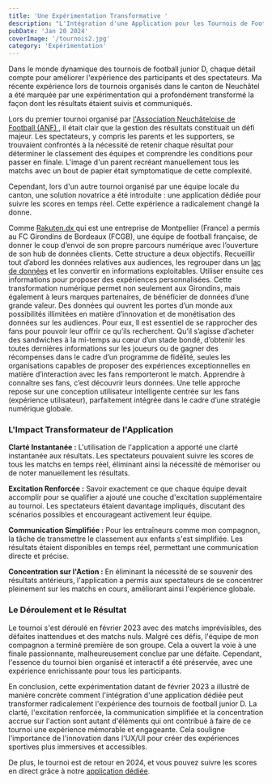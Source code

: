 ```yaml
---
title: 'Une Expérimentation Transformative '
description: "L'Intégration d'une Application pour les Tournois de Football Junior D à Neuchâtel"
pubDate: 'Jan 20 2024'
coverImage: '/tournois2.jpg'
category: 'Expérimentation'
---
```


Dans le monde dynamique des tournois de football junior D, chaque détail compte pour améliorer l'expérience des participants et des spectateurs. Ma récente expérience lors de tournois organisés dans le canton de Neuchâtel a été marquée par une expérimentation qui a profondément transformé la façon dont les résultats étaient suivis et communiqués.

Lors du premier tournoi organisé par <a href="https://anf.football.ch/association-neuchateloise-de-football.aspx" class="text-gradient_indigo-purple"> l'Association Neuchâteloise de Football (ANF) </a>, il était clair que la gestion des résultats constituait un défi majeur. Les spectateurs, y compris les parents et les supporters, se trouvaient confrontés à la nécessité de retenir chaque résultat pour déterminer le classement des équipes et comprendre les conditions pour passer en finale. L'image d'un parent recréant manuellement tous les matchs avec un bout de papier était symptomatique de cette complexité.

Cependant, lors d'un autre tournoi organisé par une équipe locale du canton, une solution novatrice a été introduite : une application dédiée pour suivre les scores en temps réel. Cette expérience a radicalement changé la donne. 

Comme <a href="https://fr.linkedin.com/company/rakuten-dx" class="text-gradient_indigo-purple"> Rakuten.dx </a>qui est une entreprise de Montpellier (France) a permis au FC Girondins de Bordeaux (FCGB), une équipe de football française, de donner le coup d’envoi de son propre parcours numérique avec l’ouverture de son hub de données clients. Cette structure a deux objectifs. Recueillir tout d’abord les données relatives aux audiences, les regrouper dans un <a href="https://fr.wikipedia.org/wiki/Lac_de_donn%C3%A9es" class="text-gradient_indigo-purple"> lac de données</a> et les convertir en informations exploitables. Utiliser ensuite ces informations pour proposer des expériences personnalisées. Cette transformation numérique permet non seulement aux Girondins, mais également à leurs marques partenaires, de bénéficier de données d’une grande valeur. Des données qui ouvrent les portes d’un monde aux possibilités illimitées en matière d’innovation et de monétisation des données sur les audiences.  Pour eux, Il est essentiel de se rapprocher des fans pour pouvoir leur offrir ce qu’ils recherchent. Qu’il s’agisse d’acheter des sandwiches à la mi-temps au cœur d’un stade bondé, d’obtenir les toutes dernières informations sur les joueurs ou de gagner des récompenses dans le cadre d’un programme de fidélité, seules les organisations capables de proposer des expériences exceptionnelles en matière d’interaction avec les fans remporteront le match. Apprendre à connaître ses fans, c’est découvrir leurs données. Une telle approche repose sur une conception utilisateur intelligente centrée sur les fans (expérience utilisateur), parfaitement intégrée dans le cadre d’une stratégie numérique globale.


<h3> 
L'Impact Transformateur de l'Application 
</h3>

**Clarté Instantanée :**
L'utilisation de l'application a apporté une clarté instantanée aux résultats. Les spectateurs pouvaient suivre les scores de tous les matchs en temps réel, éliminant ainsi la nécessité de mémoriser ou de noter manuellement les résultats.

**Excitation Renforcée :**
Savoir exactement ce que chaque équipe devait accomplir pour se qualifier a ajouté une couche d'excitation supplémentaire au tournoi. Les spectateurs étaient davantage impliqués, discutant des scénarios possibles et encourageant activement leur équipe.

**Communication Simplifiée :**
Pour les entraîneurs comme mon compagnon, la tâche de transmettre le classement aux enfants s'est simplifiée. Les résultats étaient disponibles en temps réel, permettant une communication directe et précise.

**Concentration sur l'Action :**
En éliminant la nécessité de se souvenir des résultats antérieurs, l'application a permis aux spectateurs de se concentrer pleinement sur les matchs en cours, améliorant ainsi l'expérience globale.

<h3> 
Le Déroulement et le Résultat
</h3>

Le tournoi s'est déroulé en février 2023  avec des matchs imprévisibles, des défaites inattendues et des matchs nuls. Malgré ces défis, l'équipe de mon compagnon a terminé première de son groupe. Cela a ouvert la voie à une finale passionnante, malheureusement conclue par une défaite. Cependant, l'essence du tournoi bien organisé et interactif a été préservée, avec une expérience enrichissante pour tous les participants.

En conclusion, cette expérimentation datant de février 2023 a illustré de manière concrète comment l'intégration d'une application dédiée peut transformer radicalement l'expérience des tournois de football junior D. La clarté, l'excitation renforcée, la communication simplifiée et la concentration accrue sur l'action sont autant d'éléments qui ont contribué à faire de ce tournoi une expérience mémorable et engageante. Cela souligne l'importance de l'innovation dans l'UX/UI pour créer des expériences sportives plus immersives et accessibles.

De plus, le tournoi est de retour en 2024, et vous pouvez suivre les scores en direct grâce à notre <a href="https://www.meinturnierplan.de/showit.php?id=1702298850" class="text-gradient_indigo-purple"> application dédiée</a>.

